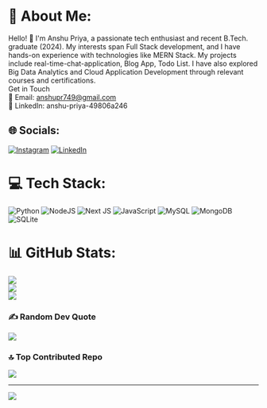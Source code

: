 # 💫 About Me:
Hello! 👋 I'm Anshu Priya, a passionate tech enthusiast and recent B.Tech. graduate (2024). My interests span Full Stack development, and I have hands-on experience with technologies like MERN Stack. My projects include real-time-chat-application, Blog App, Todo List. I have also explored Big Data Analytics and Cloud Application Development through relevant courses and certifications. <br> Get in Touch <br> 📧 Email: anshupr749@gmail.com<br>🔗 LinkedIn: anshu-priya-49806a246


## 🌐 Socials:
[![Instagram](https://img.shields.io/badge/Instagram-%23E4405F.svg?logo=Instagram&logoColor=white)](https://instagram.com/___annshh___) [![LinkedIn](https://img.shields.io/badge/LinkedIn-%230077B5.svg?logo=linkedin&logoColor=white)](https://linkedin.com/in/anshu-priya-49806a246) 

# 💻 Tech Stack:
![Python](https://img.shields.io/badge/python-3670A0?style=for-the-badge&logo=python&logoColor=ffdd54) ![NodeJS](https://img.shields.io/badge/node.js-6DA55F?style=for-the-badge&logo=node.js&logoColor=white) ![Next JS](https://img.shields.io/badge/Next-black?style=for-the-badge&logo=next.js&logoColor=white) ![JavaScript](https://img.shields.io/badge/javascript-%23323330.svg?style=for-the-badge&logo=javascript&logoColor=%23F7DF1E) ![MySQL](https://img.shields.io/badge/mysql-4479A1.svg?style=for-the-badge&logo=mysql&logoColor=white) ![MongoDB](https://img.shields.io/badge/MongoDB-%234ea94b.svg?style=for-the-badge&logo=mongodb&logoColor=white) ![SQLite](https://img.shields.io/badge/sqlite-%2307405e.svg?style=for-the-badge&logo=sqlite&logoColor=white)
# 📊 GitHub Stats:
![](https://github-readme-stats.vercel.app/api?username=anshupriya20&theme=tokyonight&hide_border=false&include_all_commits=false&count_private=false)<br/>
![](https://github-readme-streak-stats.herokuapp.com/?user=anshupriya20&theme=tokyonight&hide_border=false)<br/>
![](https://github-readme-stats.vercel.app/api/top-langs/?username=anshupriya20&theme=tokyonight&hide_border=false&include_all_commits=false&count_private=false&layout=compact)

### ✍️ Random Dev Quote
![](https://quotes-github-readme.vercel.app/api?type=horizontal&theme=radical)

### 🔝 Top Contributed Repo
![](https://github-contributor-stats.vercel.app/api?username=anshupriya20&limit=5&theme=dark&combine_all_yearly_contributions=true)


---
[![](https://visitcount.itsvg.in/api?id=anshupriya20&icon=0&color=0)](https://visitcount.itsvg.in)
